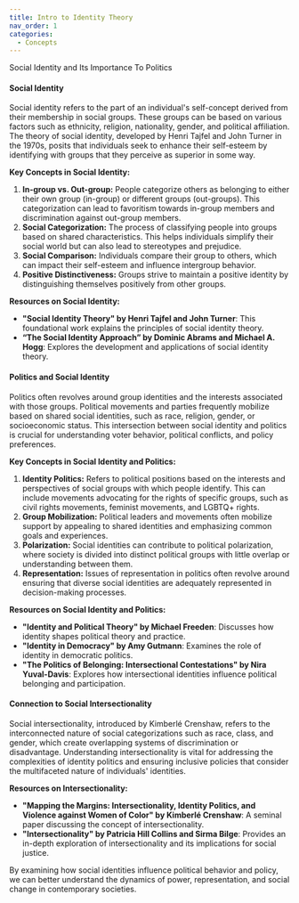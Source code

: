 ```yaml
---
title: Intro to Identity Theory
nav_order: 1
categories:
  - Concepts
---
```


Social Identity and Its Importance To Politics


#### Social Identity

Social identity refers to the part of an individual's self-concept derived from their membership in social groups. These groups can be based on various factors such as ethnicity, religion, nationality, gender, and political affiliation. The theory of social identity, developed by Henri Tajfel and John Turner in the 1970s, posits that individuals seek to enhance their self-esteem by identifying with groups that they perceive as superior in some way.

**Key Concepts in Social Identity:**

1. **In-group vs. Out-group:** People categorize others as belonging to either their own group (in-group) or different groups (out-groups). This categorization can lead to favoritism towards in-group members and discrimination against out-group members.
2. **Social Categorization:** The process of classifying people into groups based on shared characteristics. This helps individuals simplify their social world but can also lead to stereotypes and prejudice.
3. **Social Comparison:** Individuals compare their group to others, which can impact their self-esteem and influence intergroup behavior.
4. **Positive Distinctiveness:** Groups strive to maintain a positive identity by distinguishing themselves positively from other groups.

**Resources on Social Identity:**

- **"Social Identity Theory" by Henri Tajfel and John Turner**: This foundational work explains the principles of social identity theory.
- **“The Social Identity Approach” by Dominic Abrams and Michael A. Hogg**: Explores the development and applications of social identity theory.

#### Politics and Social Identity

Politics often revolves around group identities and the interests associated with those groups. Political movements and parties frequently mobilize based on shared social identities, such as race, religion, gender, or socioeconomic status. This intersection between social identity and politics is crucial for understanding voter behavior, political conflicts, and policy preferences.

**Key Concepts in Social Identity and Politics:**

1. **Identity Politics:** Refers to political positions based on the interests and perspectives of social groups with which people identify. This can include movements advocating for the rights of specific groups, such as civil rights movements, feminist movements, and LGBTQ+ rights.
2. **Group Mobilization:** Political leaders and movements often mobilize support by appealing to shared identities and emphasizing common goals and experiences.
3. **Polarization:** Social identities can contribute to political polarization, where society is divided into distinct political groups with little overlap or understanding between them.
4. **Representation:** Issues of representation in politics often revolve around ensuring that diverse social identities are adequately represented in decision-making processes.

**Resources on Social Identity and Politics:**

- **"Identity and Political Theory" by Michael Freeden**: Discusses how identity shapes political theory and practice.
- **"Identity in Democracy" by Amy Gutmann**: Examines the role of identity in democratic politics.
- **"The Politics of Belonging: Intersectional Contestations" by Nira Yuval-Davis**: Explores how intersectional identities influence political belonging and participation.

#### Connection to Social Intersectionality

Social intersectionality, introduced by Kimberlé Crenshaw, refers to the interconnected nature of social categorizations such as race, class, and gender, which create overlapping systems of discrimination or disadvantage. Understanding intersectionality is vital for addressing the complexities of identity politics and ensuring inclusive policies that consider the multifaceted nature of individuals' identities.

**Resources on Intersectionality:**

- **"Mapping the Margins: Intersectionality, Identity Politics, and Violence against Women of Color" by Kimberlé Crenshaw**: A seminal paper discussing the concept of intersectionality.
- **"Intersectionality" by Patricia Hill Collins and Sirma Bilge**: Provides an in-depth exploration of intersectionality and its implications for social justice.

By examining how social identities influence political behavior and policy, we can better understand the dynamics of power, representation, and social change in contemporary societies.
